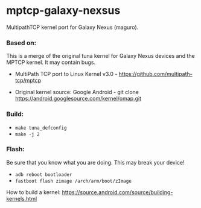 mptcp-galaxy-nexsus
===================

MultipathTCP kernel port for Galaxy Nexus (maguro). 

<h3>Based on:</h3>

This is a merge of the original tuna kernel for Galaxy Nexus devices and the MPTCP kernel.
It may contain bugs.

* MultiPath TCP port to Linux Kernel v3.0 - https://github.com/multipath-tcp/mptcp

* Original kernel source: Google Android - git clone https://android.googlesource.com/kernel/omap.git

<h3>Build:</h3>

* <code>make tuna_defconfig</code>
* <code>make -j 2</code>

<h3>Flash:</h3>

Be sure that you know what you are doing. This may break your device!

* <code>adb reboot bootloader</code>
* <code>fastboot flash zimage /arch/arm/boot/zImage</code>

How to build a kernel: https://source.android.com/source/building-kernels.html


